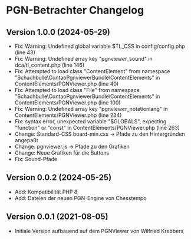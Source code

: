 # PGN-Betrachter Changelog

## Version 1.0.0 (2024-05-29)

* Fix: Warning: Undefined global variable $TL_CSS in config/config.php (line 43) 
* Fix: Warning: Undefined array key "pgnviewer_sound" in dca/tl_content.php (line 146) 
* Fix: Attempted to load class "ContentElement" from namespace "Schachbulle\ContaoPgnviewerBundle\ContentElements" in ContentElements/PGNViewer.php (line 40) 
* Fix: Attempted to load class "File" from namespace "Schachbulle\ContaoPgnviewerBundle\ContentElements" in ContentElements/PGNViewer.php (line 100) 
* Fix: Warning: Undefined array key "pgnviewer_notationlang" in ContentElements/PGNViewer.php (line 234) 
* Fix: syntax error, unexpected variable "$GLOBALS", expecting "function" or "const" in ContentElements/PGNViewer.php (line 263) 
* Change: Standard-CSS board-min.css -> Pfade zu den Hintergründen angepaßt
* Change: pgnviewer.js -> Pfade zu den Grafiken
* Change: Neue Grafiken für die Buttons
* Fix: Sound-Pfade

## Version 0.0.2 (2024-05-25)

* Add: Kompatibilität PHP 8
* Add: Dateien der neuen PGN-Engine von Chesstempo

## Version 0.0.1 (2021-08-05)

* Initiale Version aufbauend auf dem PGNViewer von Wilfried Krebbers